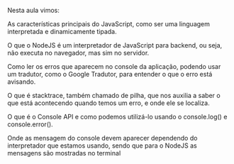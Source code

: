 Nesta aula vimos:

As características principais do JavaScript, como ser uma linguagem interpretada e dinamicamente tipada.

O que o NodeJS é um interpretador de JavaScript para backend, ou seja, não executa no navegador, mas sim no servidor.

Como ler os erros que aparecem no console da aplicação, podendo usar um tradutor, como o Google Tradutor, para entender o que o erro está avisando.

O que é stacktrace, também chamado de pilha, que nos auxilia a saber o que está acontecendo quando temos um erro, e onde ele se localiza.

O que é o Console API e como podemos utilizá-lo usando o console.log() e console.error().

Onde as mensagem do console devem aparecer dependendo do interpretador que estamos usando, sendo que para o NodeJS as mensagens são mostradas no terminal

